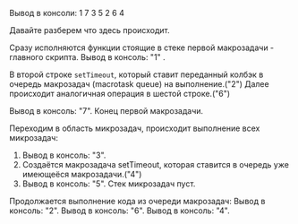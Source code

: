Вывод в консоли:
1
7
3
5
2
6
4

Давайте разберем что здесь происходит.

Сразу исполняются функции стоящие в стеке первой макрозадачи - главного скрипта.
Вывод в консоль: "1" .

В второй строке `setTimeout`, который ставит переданный колбэк в очередь макрозадач (macrotask queue) на выполнение.("2")
Далее происходит аналогичная операция в шестой строке.("6")

Вывод в консоль: "7".
Конец первой макрозадачи.

Переходим в область микрозадач, происходит выполнение всех микрозадач:
1. Вывод в консоль: "3".
2. Создаётся макрозадача setTimeout, которая ставится в очередь уже имеющеёся макрозадачи.("4")
3. Вывод в консоль: "5".
Стек микрозадач пуст.

Продолжается выполнение кода из очереди макрозадач:
Вывод в консоль: "2".
Вывод в консоль: "6".
Вывод в консоль: "4".


